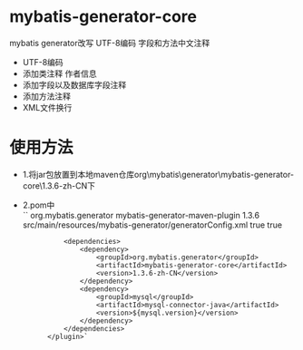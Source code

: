 # mybatis-generator-core
mybatis generator改写 UTF-8编码 字段和方法中文注释
- UTF-8编码
- 添加类注释 作者信息
- 添加字段以及数据库字段注释
- 添加方法注释
- XML文件换行
# 使用方法
- 1.将jar包放置到本地maven仓库org\mybatis\generator\mybatis-generator-core\1.3.6-zh-CN下
- 2.pom中  
            ``<plugin>
                <groupId>org.mybatis.generator</groupId>
                <artifactId>mybatis-generator-maven-plugin</artifactId>
                <version>1.3.6</version>
                <configuration>
                    <configurationFile>src/main/resources/mybatis-generator/generatorConfig.xml</configurationFile>
                    <verbose>true</verbose>
                    <overwrite>true</overwrite>
                </configuration>

                <dependencies>
                    <dependency>
                        <groupId>org.mybatis.generator</groupId>
                        <artifactId>mybatis-generator-core</artifactId>
                        <version>1.3.6-zh-CN</version>
                    </dependency>
                    <dependency>
                        <groupId>mysql</groupId>
                        <artifactId>mysql-connector-java</artifactId>
                        <version>${mysql.version}</version>
                    </dependency>
                </dependencies>
            </plugin>`
